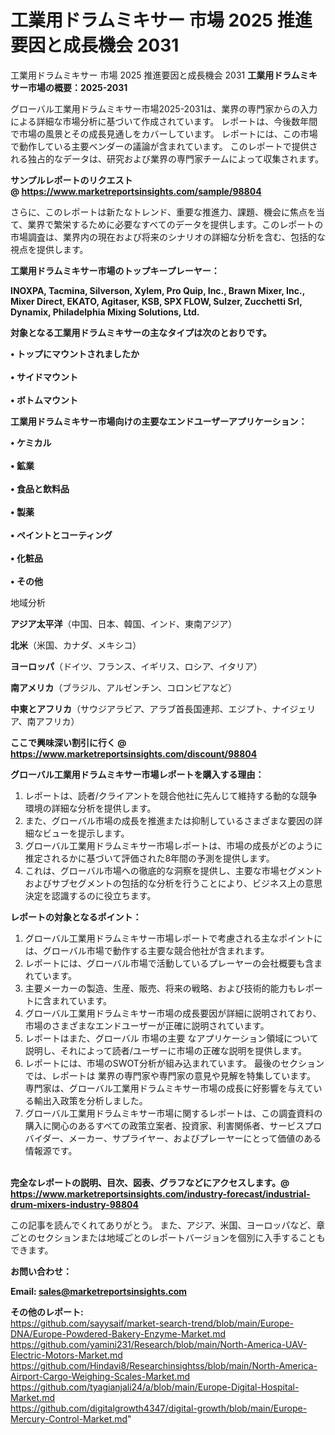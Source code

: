# 工業用ドラムミキサー 市場 2025 推進要因と成長機会 2031
工業用ドラムミキサー 市場 2025 推進要因と成長機会 2031
<strong><b>工業用ドラムミキサー市場の概要：2025-2031</b></strong>

グローバル工業用ドラムミキサー市場2025-2031は、業界の専門家からの入力による詳細な市場分析に基づいて作成されています。 レポートは、今後数年間で市場の風景とその成長見通しをカバーしています。 レポートには、この市場で動作している主要ベンダーの議論が含まれています。 このレポートで提供される独占的なデータは、研究および業界の専門家チームによって収集されます。

<strong>サンプルレポートのリクエスト @ <a href=https://www.marketreportsinsights.com/sample/98804>https://www.marketreportsinsights.com/sample/98804</a></strong>

さらに、このレポートは新たなトレンド、重要な推進力、課題、機会に焦点を当て、業界で繁栄するために必要なすべてのデータを提供します。このレポートの市場調査は、業界内の現在および将来のシナリオの詳細な分析を含む、包括的な視点を提供します。

<strong>工業用ドラムミキサー市場のトップキープレーヤー：</strong>

<strong>INOXPA, Tacmina, Silverson, Xylem, Pro Quip, Inc., Brawn Mixer, Inc., Mixer Direct, EKATO, Agitaser, KSB, SPX FLOW, Sulzer, Zucchetti Srl, Dynamix, Philadelphia Mixing Solutions, Ltd.</strong>

<strong><b>対象となる工業用ドラムミキサーの主なタイプは次のとおりです。</b></strong>

<strong>• トップにマウントされましたか<br><br>• サイドマウント<br><br>• ボトムマウント</strong>

<strong><b>工業用ドラムミキサー市場向けの主要なエンドユーザーアプリケーション：</b></strong>

<strong>• ケミカル<br><br>• 鉱業<br><br>• 食品と飲料品<br><br>• 製薬<br><br>• ペイントとコーティング<br><br>• 化粧品<br><br>• その他</strong>

 地域分析

<strong><b>アジア太平洋</b></strong>（中国、日本、韓国、インド、東南アジア）

<strong><b>北米</b></strong>（米国、カナダ、メキシコ）

<strong><b>ヨーロッパ</b></strong>（ドイツ、フランス、イギリス、ロシア、イタリア）

<strong><b>南アメリカ</b></strong>（ブラジル、アルゼンチン、コロンビアなど）

<strong><b>中東とアフリカ</b></strong>（サウジアラビア、アラブ首長国連邦、エジプト、ナイジェリア、南アフリカ）

<strong>ここで興味深い割引に行く @ <a href=https://www.marketreportsinsights.com/discount/98804>https://www.marketreportsinsights.com/discount/98804</a></strong>

<strong><b>グローバル工業用ドラムミキサー市場レポートを購入する理由：</b></strong>
<ol>
  <li>レポートは、読者/クライアントを競合他社に先んじて維持する動的な競争環境の詳細な分析を提供します。</li>
  <li>また、グローバル市場の成長を推進または抑制しているさまざまな要因の詳細なビューを提示します。</li>
  <li>グローバル工業用ドラムミキサー市場レポートは、市場の成長がどのように推定されるかに基づいて評価された8年間の予測を提供します。</li>
  <li>これは、グローバル市場への徹底的な洞察を提供し、主要な市場セグメントおよびサブセグメントの包括的な分析を行うことにより、ビジネス上の意思決定を認識するのに役立ちます。</li>
</ol>
<strong><b>レポートの対象となるポイント：</b></strong>
<ol>
  <li>グローバル工業用ドラムミキサー市場レポートで考慮される主なポイントには、グローバル市場で動作する主要な競合他社が含まれます。</li>
  <li>レポートには、グローバル市場で活動しているプレーヤーの会社概要も含まれています。</li>
  <li>主要メーカーの製造、生産、販売、将来の戦略、および技術的能力もレポートに含まれています。</li>
  <li>グローバル工業用ドラムミキサー市場の成長要因が詳細に説明されており、市場のさまざまなエンドユーザーが正確に説明されています。</li>
  <li>レポートはまた、グローバル 市場の主要 なアプリケーション領域について説明し、それによって読者/ユーザーに市場の正確な説明を提供します。</li>
  <li>レポートには、市場のSWOT分析が組み込まれています。 最後のセクションでは、レポートは 業界の専門家や専門家の意見や見解を特集しています。 専門家は、グローバル工業用ドラムミキサー市場の成長に好影響を与えている輸出入政策を分析しました。</li>
  <li>グローバル工業用ドラムミキサー市場に関するレポートは、この調査資料の購入に関心のあるすべての政策立案者、投資家、利害関係者、サービスプロバイダー、メーカー、サプライヤー、およびプレーヤーにとって価値のある情報源です。</li>
</ol><br>
<strong>完全なレポートの説明、目次、図表、グラフなどにアクセスします。@ <a href=https://www.marketreportsinsights.com/industry-forecast/industrial-drum-mixers-industry-98804>https://www.marketreportsinsights.com/industry-forecast/industrial-drum-mixers-industry-98804</a></strong>

この記事を読んでくれてありがとう。 また、アジア、米国、ヨーロッパなど、章ごとのセクションまたは地域ごとのレポートバージョンを個別に入手することもできます。

<strong><b>お問い合わせ：</b></strong>

<strong>Email: </strong><a href=mailto:sales@marketreportsinsights.com><strong>sales@marketreportsinsights.com</strong></a>

<strong>その他のレポート:</strong>
<br>
<a href=https://github.com/sayysaif/market-search-trend/blob/main/Europe-DNA/Europe-Powdered-Bakery-Enzyme-Market.md>https://github.com/sayysaif/market-search-trend/blob/main/Europe-DNA/Europe-Powdered-Bakery-Enzyme-Market.md</a>
<br>
<a href=https://github.com/yamini231/Research/blob/main/North-America-UAV-Electric-Motors-Market.md>https://github.com/yamini231/Research/blob/main/North-America-UAV-Electric-Motors-Market.md</a>
<br>
<a href=https://github.com/Hindavi8/Researchinsightss/blob/main/North-America-Airport-Cargo-Weighing-Scales-Market.md>https://github.com/Hindavi8/Researchinsightss/blob/main/North-America-Airport-Cargo-Weighing-Scales-Market.md</a>
<br>
<a href=https://github.com/tyagianjali24/a/blob/main/Europe-Digital-Hospital-Market.md>https://github.com/tyagianjali24/a/blob/main/Europe-Digital-Hospital-Market.md</a>
<br>
<a href=https://github.com/digitalgrowth4347/digital-growth/blob/main/Europe-Mercury-Control-Market.md>https://github.com/digitalgrowth4347/digital-growth/blob/main/Europe-Mercury-Control-Market.md</a>"
